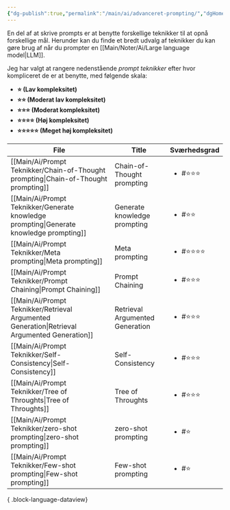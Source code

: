 ```yaml
---
{"dg-publish":true,"permalink":"/main/ai/advanceret-prompting/","dgHomeLink":"false","dgShowBacklinks":"false","dgShowFileTree":"false","dgEnableSearch":"false","created":"2024-12-02T11:30:33.823+01:00"}
---
```



En del af at skrive prompts er at benytte forskellige teknikker til at opnå forskellige mål. Herunder kan du finde et bredt udvalg af teknikker du kan gøre brug af når du prompter en [[Main/Noter/Ai/Large language model\|LLM]].

Jeg har valgt at rangere nedenstående *prompt teknikker* efter hvor kompliceret de er at benytte, med følgende skala:
- **⭐ (Lav kompleksitet)**
- **⭐⭐ (Moderat lav kompleksitet)**
- **⭐⭐⭐ (Moderat kompleksitet)**
- **⭐⭐⭐⭐ (Høj kompleksitet)**
- **⭐⭐⭐⭐⭐ (Meget høj kompleksitet)**

| File                                                                                             | Title                           | Sværhedsgrad            |
| ------------------------------------------------------------------------------------------------ | ------------------------------- | ----------------------- |
| [[Main/Ai/Prompt Teknikker/Chain-of-Thought prompting\|Chain-of-Thought prompting]]           | Chain-of-Thought prompting      | <ul><li>#⭐⭐⭐</li></ul>  |
| [[Main/Ai/Prompt Teknikker/Generate knowledge prompting\|Generate knowledge prompting]]       | Generate knowledge prompting    | <ul><li>#⭐⭐</li></ul>   |
| [[Main/Ai/Prompt Teknikker/Meta prompting\|Meta prompting]]                                   | Meta prompting                  | <ul><li>#⭐⭐⭐⭐</li></ul> |
| [[Main/Ai/Prompt Teknikker/Prompt Chaining\|Prompt Chaining]]                                 | Prompt Chaining                 | <ul><li>#⭐⭐⭐</li></ul>  |
| [[Main/Ai/Prompt Teknikker/Retrieval Argumented Generation\|Retrieval Argumented Generation]] | Retrieval Argumented Generation | <ul><li>#⭐⭐⭐</li></ul>  |
| [[Main/Ai/Prompt Teknikker/Self-Consistency\|Self-Consistency]]                               | Self-Consistency                | <ul><li>#⭐⭐⭐</li></ul>  |
| [[Main/Ai/Prompt Teknikker/Tree of Throughts\|Tree of Throughts]]                             | Tree of Throughts               | <ul><li>#⭐⭐⭐</li></ul>  |
| [[Main/Ai/Prompt Teknikker/zero-shot prompting\|zero-shot prompting]]                         | zero-shot prompting             | <ul><li>#⭐</li></ul>    |
| [[Main/Ai/Prompt Teknikker/Few-shot prompting\|Few-shot prompting]]                           | Few-shot prompting              | <ul><li>#⭐</li></ul>    |

{ .block-language-dataview}

